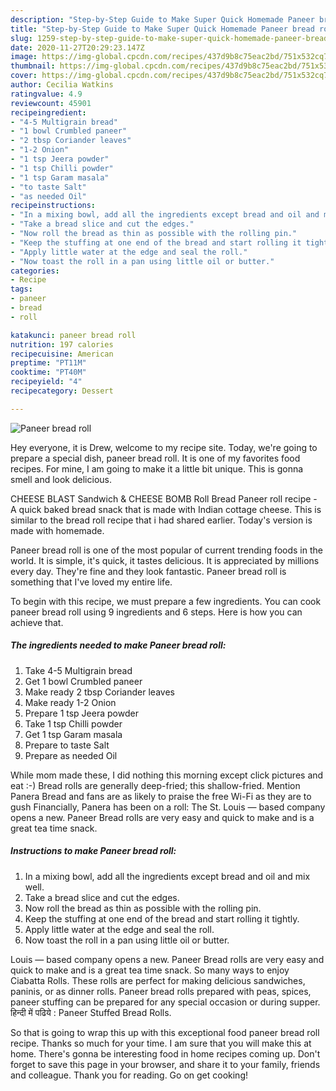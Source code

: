```yaml
---
description: "Step-by-Step Guide to Make Super Quick Homemade Paneer bread roll"
title: "Step-by-Step Guide to Make Super Quick Homemade Paneer bread roll"
slug: 1259-step-by-step-guide-to-make-super-quick-homemade-paneer-bread-roll
date: 2020-11-27T20:29:23.147Z
image: https://img-global.cpcdn.com/recipes/437d9b8c75eac2bd/751x532cq70/paneer-bread-roll-recipe-main-photo.jpg
thumbnail: https://img-global.cpcdn.com/recipes/437d9b8c75eac2bd/751x532cq70/paneer-bread-roll-recipe-main-photo.jpg
cover: https://img-global.cpcdn.com/recipes/437d9b8c75eac2bd/751x532cq70/paneer-bread-roll-recipe-main-photo.jpg
author: Cecilia Watkins
ratingvalue: 4.9
reviewcount: 45901
recipeingredient:
- "4-5 Multigrain bread"
- "1 bowl Crumbled paneer"
- "2 tbsp Coriander leaves"
- "1-2 Onion"
- "1 tsp Jeera powder"
- "1 tsp Chilli powder"
- "1 tsp Garam masala"
- "to taste Salt"
- "as needed Oil"
recipeinstructions:
- "In a mixing bowl, add all the ingredients except bread and oil and mix well."
- "Take a bread slice and cut the edges."
- "Now roll the bread as thin as possible with the rolling pin."
- "Keep the stuffing at one end of the bread and start rolling it tightly."
- "Apply little water at the edge and seal the roll."
- "Now toast the roll in a pan using little oil or butter."
categories:
- Recipe
tags:
- paneer
- bread
- roll

katakunci: paneer bread roll 
nutrition: 197 calories
recipecuisine: American
preptime: "PT11M"
cooktime: "PT40M"
recipeyield: "4"
recipecategory: Dessert

---
```



![Paneer bread roll](https://img-global.cpcdn.com/recipes/437d9b8c75eac2bd/751x532cq70/paneer-bread-roll-recipe-main-photo.jpg)

Hey everyone, it is Drew, welcome to my recipe site. Today, we're going to prepare a special dish, paneer bread roll. It is one of my favorites food recipes. For mine, I am going to make it a little bit unique. This is gonna smell and look delicious.

CHEESE BLAST Sandwich &amp; CHEESE BOMB Roll Bread Paneer roll recipe - A quick baked bread snack that is made with Indian cottage cheese. This is similar to the bread roll recipe that i had shared earlier. Today&#39;s version is made with homemade.

Paneer bread roll is one of the most popular of current trending foods in the world. It is simple, it's quick, it tastes delicious. It is appreciated by millions every day. They're fine and they look fantastic. Paneer bread roll is something that I've loved my entire life.


To begin with this recipe, we must prepare a few ingredients. You can cook paneer bread roll using 9 ingredients and 6 steps. Here is how you can achieve that.

<!--inarticleads1-->

##### The ingredients needed to make Paneer bread roll:

1. Take 4-5 Multigrain bread
1. Get 1 bowl Crumbled paneer
1. Make ready 2 tbsp Coriander leaves
1. Make ready 1-2 Onion
1. Prepare 1 tsp Jeera powder
1. Take 1 tsp Chilli powder
1. Get 1 tsp Garam masala
1. Prepare to taste Salt
1. Prepare as needed Oil


While mom made these, I did nothing this morning except click pictures and eat :-) Bread rolls are generally deep-fried; this shallow-fried. Mention Panera Bread and fans are as likely to praise the free Wi-Fi as they are to gush Financially, Panera has been on a roll: The St. Louis — based company opens a new. Paneer Bread rolls are very easy and quick to make and is a great tea time snack. 

<!--inarticleads2-->

##### Instructions to make Paneer bread roll:

1. In a mixing bowl, add all the ingredients except bread and oil and mix well.
1. Take a bread slice and cut the edges.
1. Now roll the bread as thin as possible with the rolling pin.
1. Keep the stuffing at one end of the bread and start rolling it tightly.
1. Apply little water at the edge and seal the roll.
1. Now toast the roll in a pan using little oil or butter.


Louis — based company opens a new. Paneer Bread rolls are very easy and quick to make and is a great tea time snack. So many ways to enjoy Ciabatta Rolls. These rolls are perfect for making delicious sandwiches, paninis, or as dinner rolls. Paneer bread rolls prepared with peas, spices, paneer stuffing can be prepared for any special occasion or during supper. हिन्दी में पढिये : Paneer Stuffed Bread Rolls. 

So that is going to wrap this up with this exceptional food paneer bread roll recipe. Thanks so much for your time. I am sure that you will make this at home. There's gonna be interesting food in home recipes coming up. Don't forget to save this page in your browser, and share it to your family, friends and colleague. Thank you for reading. Go on get cooking!
